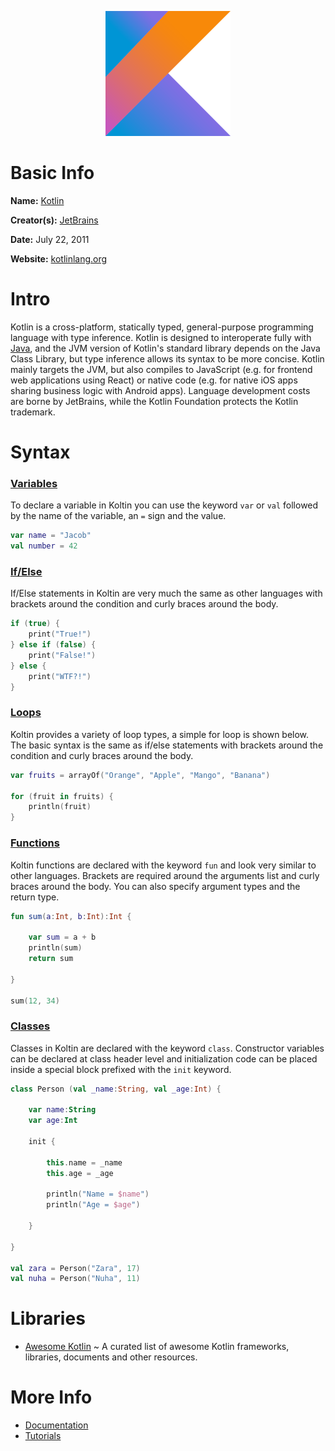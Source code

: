 <p align="center"><img width="200" height="200" src="https://github.com/jgphilpott/babel/blob/main/Kotlin/logo.png"></p>

# Basic Info

**Name:** [Kotlin](https://en.wikipedia.org/wiki/Kotlin_(programming_language))

**Creator(s):** [JetBrains](https://en.wikipedia.org/wiki/JetBrains)

**Date:** July 22, 2011

**Website:** [kotlinlang.org](https://kotlinlang.org)

# Intro

Kotlin is a cross-platform, statically typed, general-purpose programming language with type inference. Kotlin is designed to interoperate fully with [Java](https://github.com/jgphilpott/babel/blob/main/Java/README.md), and the JVM version of Kotlin's standard library depends on the Java Class Library, but type inference allows its syntax to be more concise. Kotlin mainly targets the JVM, but also compiles to JavaScript (e.g. for frontend web applications using React) or native code (e.g. for native iOS apps sharing business logic with Android apps). Language development costs are borne by JetBrains, while the Kotlin Foundation protects the Kotlin trademark.

# Syntax

### [Variables](https://www.tutorialspoint.com/kotlin/kotlin_variables.htm)

To declare a variable in Koltin you can use the keyword `var` or `val` followed by the name of the variable, an `=` sign and the value.

```kt
var name = "Jacob"
val number = 42
```

### [If/Else](https://www.tutorialspoint.com/kotlin/kotlin_if_else_expression.htm)

If/Else statements in Koltin are very much the same as other languages with brackets around the condition and curly braces around the body.

```kt
if (true) {
    print("True!")
} else if (false) {
    print("False!")
} else {
    print("WTF?!")
}
```

### [Loops](https://www.tutorialspoint.com/kotlin/kotlin_for_loop.htm)

Koltin provides a variety of loop types, a simple for loop is shown below. The basic syntax is the same as if/else statements with brackets around the condition and curly braces around the body.

```kt
var fruits = arrayOf("Orange", "Apple", "Mango", "Banana")

for (fruit in fruits) {
    println(fruit)
}
```

### [Functions](https://www.tutorialspoint.com/kotlin/kotlin_functions.htm)

Koltin functions are declared with the keyword `fun` and look very similar to other languages. Brackets are required around the arguments list and curly braces around the body. You can also specify argument types and the return type.

```kt
fun sum(a:Int, b:Int):Int {

    var sum = a + b
    println(sum)
    return sum

}

sum(12, 34)
```

### [Classes](https://www.tutorialspoint.com/kotlin/kotlin_class_and_object.htm)

Classes in Koltin are declared with the keyword `class`. Constructor variables can be declared at class header level and initialization code can be placed inside a special block prefixed with the `init` keyword.

```kt
class Person (val _name:String, val _age:Int) {

    var name:String
    var age:Int

    init {

        this.name = _name
        this.age = _age

        println("Name = $name")
        println("Age = $age")

    }

}

val zara = Person("Zara", 17)
val nuha = Person("Nuha", 11)
```

# Libraries

 - [Awesome Kotlin](https://github.com/mcxiaoke/awesome-kotlin) ~ A curated list of awesome Kotlin frameworks, libraries, documents and other resources.

# More Info

 - [Documentation](https://kotlinlang.org/docs/home.html)
 - [Tutorials](https://www.tutorialspoint.com/kotlin/index.htm)
